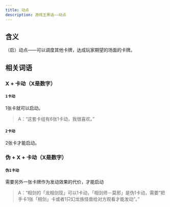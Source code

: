 ```yaml
---
title: 动点
description: 游戏王黑话——动点
---
```


## 含义

（启）动点——可以调度其他卡牌，达成玩家期望的场面的卡牌。

## 相关词语

### X + 卡动（X是数字）

#### `1卡动`

1张卡就可以启动。

>A：“这套卡组有6张1卡动，我很喜欢。”

#### `2卡动`

2张卡才能启动。

### 伪 + X + 卡动（X是数字）

#### `伪1卡动`

需要另外一张卡牌作为发动效果的代价，才能启动

>A：“相剑的「龙相剑现」可以1卡动，「相剑师－莫邪」是伪1卡动，需要“把手卡1张「相剑」卡或者1只幻龙族怪兽给对方观看才能发动”。”
